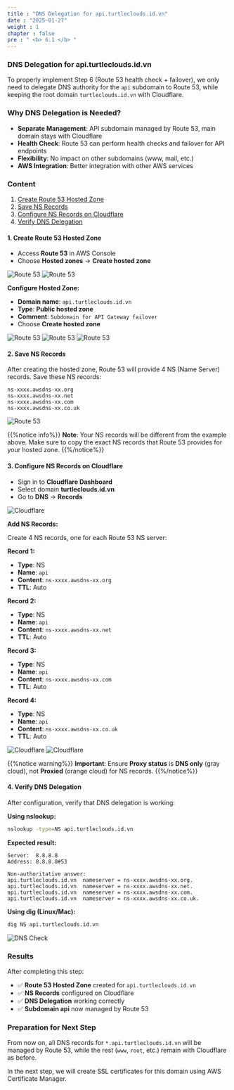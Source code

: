 ```yaml
---
title : "DNS Delegation for api.turtleclouds.id.vn"
date : "2025-01-27" 
weight : 1
chapter : false
pre : " <b> 6.1 </b> "
---
```


### DNS Delegation for api.turtleclouds.id.vn

To properly implement Step 6 (Route 53 health check + failover), we only need to delegate DNS authority for the `api` subdomain to Route 53, while keeping the root domain `turtleclouds.id.vn` with Cloudflare.

### Why DNS Delegation is Needed?

- **Separate Management**: API subdomain managed by Route 53, main domain stays with Cloudflare
- **Health Check**: Route 53 can perform health checks and failover for API endpoints
- **Flexibility**: No impact on other subdomains (www, mail, etc.)
- **AWS Integration**: Better integration with other AWS services

### Content

1. [Create Route 53 Hosted Zone](#1-create-route-53-hosted-zone)
2. [Save NS Records](#2-save-ns-records)
3. [Configure NS Records on Cloudflare](#3-configure-ns-records-on-cloudflare)
4. [Verify DNS Delegation](#4-verify-dns-delegation)

#### 1. Create Route 53 Hosted Zone

- Access **Route 53** in AWS Console
- Choose **Hosted zones** → **Create hosted zone**

![Route 53](/images/6.1/1.png?featherlight=false&width=90pc)
![Route 53](/images/6.1/2.png?featherlight=false&width=90pc)

**Configure Hosted Zone:**
- **Domain name**: ```api.turtleclouds.id.vn```
- **Type**: **Public hosted zone**
- **Comment**: ```Subdomain for API Gateway failover```
- Choose **Create hosted zone**

![Route 53](/images/6.1/3.png?featherlight=false&width=90pc)
![Route 53](/images/6.1/4.png?featherlight=false&width=90pc)
![Route 53](/images/6.1/5.png?featherlight=false&width=90pc)

#### 2. Save NS Records

After creating the hosted zone, Route 53 will provide 4 NS (Name Server) records. Save these NS records:

```
ns-xxxx.awsdns-xx.org
ns-xxxx.awsdns-xx.net
ns-xxxx.awsdns-xx.com
ns-xxxx.awsdns-xx.co.uk
```
![Route 53](/images/6.1/5.png?featherlight=false&width=90pc)

{{%notice info%}}
**Note**: Your NS records will be different from the example above. Make sure to copy the exact NS records that Route 53 provides for your hosted zone.
{{%/notice%}}

#### 3. Configure NS Records on Cloudflare

- Sign in to **Cloudflare Dashboard**
- Select domain **turtleclouds.id.vn**
- Go to **DNS** → **Records**

![Cloudflare](/images/6.1/6.png?featherlight=false&width=90pc)

**Add NS Records:**

Create 4 NS records, one for each Route 53 NS server:

**Record 1:**
- **Type**: NS
- **Name**: ```api```
- **Content**: ```ns-xxxx.awsdns-xx.org```
- **TTL**: Auto

**Record 2:**
- **Type**: NS
- **Name**: ```api```
- **Content**: ```ns-xxxx.awsdns-xx.net```
- **TTL**: Auto

**Record 3:**
- **Type**: NS
- **Name**: ```api```
- **Content**: ```ns-xxxx.awsdns-xx.com```
- **TTL**: Auto

**Record 4:**
- **Type**: NS
- **Name**: ```api```
- **Content**: ```ns-xxxx.awsdns-xx.co.uk```
- **TTL**: Auto

![Cloudflare](/images/6.1/7.png?featherlight=false&width=90pc)
![Cloudflare](/images/6.1/8.png?featherlight=false&width=90pc)

{{%notice warning%}}
**Important**: Ensure **Proxy status** is **DNS only** (gray cloud), not **Proxied** (orange cloud) for NS records.
{{%/notice%}}

#### 4. Verify DNS Delegation

After configuration, verify that DNS delegation is working:

**Using nslookup:**
```bash
nslookup -type=NS api.turtleclouds.id.vn
```

**Expected result:**
```
Server:  8.8.8.8
Address: 8.8.8.8#53

Non-authoritative answer:
api.turtleclouds.id.vn  nameserver = ns-xxxx.awsdns-xx.org.
api.turtleclouds.id.vn  nameserver = ns-xxxx.awsdns-xx.net.
api.turtleclouds.id.vn  nameserver = ns-xxxx.awsdns-xx.com.
api.turtleclouds.id.vn  nameserver = ns-xxxx.awsdns-xx.co.uk.
```

**Using dig (Linux/Mac):**
```bash
dig NS api.turtleclouds.id.vn
```

![DNS Check](/images/6.1/9.png?featherlight=false&width=90pc)

### Results

After completing this step:

- ✅ **Route 53 Hosted Zone** created for `api.turtleclouds.id.vn`
- ✅ **NS Records** configured on Cloudflare
- ✅ **DNS Delegation** working correctly
- ✅ **Subdomain api** now managed by Route 53

### Preparation for Next Step

From now on, all DNS records for `*.api.turtleclouds.id.vn` will be managed by Route 53, while the rest (`www`, `root`, etc.) remain with Cloudflare as before.

In the next step, we will create SSL certificates for this domain using AWS Certificate Manager.